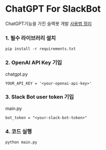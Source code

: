 # ChatGPT For SlackBot
ChatGPT기능을 가진 슬랙봇 개발
[사용법 정리](https://manchann.tistory.com/43)

### 1. 필수 라이브러리 설치
```
pip install -r requirements.txt
```
### 2. OpenAI API Key 기입
chatgpt.py
```
YOUR_API_KEY = '<your-openai-api-key>'
```

### 3. Slack Bot user token 기입
main.py
```
bot_token = "<your-slack-bot-token>"
```
### 4. 코드 실행
```
python main.py
```
